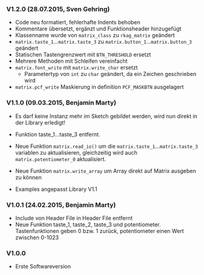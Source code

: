 ### V1.2.0 (28.07.2015, Sven Gehring)
- Code neu formatiert, fehlerhafte Indents behoben
- Kommentare übersetzt, ergänzt und Funktionsheader hinzugefügt
- Klassenname wurde von `matrix_class` zu `rkag_matrix` geändert
- `matrix.taste_1`...`matrix.taste_3` zu `matrix.button_1`...`matrix.button_3` geändert
- Statischen Tastengrenzwert mit `BTN_THRESHOLD` ersetzt
- Mehrere Methoden mit Schleifen vereinfacht
- `matrix.font_write` mit `matrix.write_char` ersetzt
    - Parametertyp von `int` zu `char` geändert, da ein Zeichen geschrieben wird
- `matrix.pcf_write` Maskierung in definition `PCF_MASKBTN` ausgelagert



### V1.1.0 (09.03.2015, Benjamin Marty) 
- Es darf keine Instanz mehr im Sketch gebildet werden, wird nun direkt in der Library erledigt!

- Funktion taste_1...taste_3 entfernt.
- Neue Funktion `matrix.read_io()` um die `matrix.taste_1`...`matrix.taste_3` variablen zu aktualisieren, gleichzeitig wird auch `matrix.potentiometer_0` aktualisiert.
- Neue Funktion `matrix.write_array` um Array direkt auf Matrix ausgeben zu können
- Examples angepasst Library V1.1


### V1.0.1 (24.02.2015, Benjamin Marty)
- Include von Header File in Header File entfernt
- Neue Funktion taste_1, taste_2, taste_3 und potentiometer. Tastenfunktionen geben 0 bzw. 1 zurück, potentiometer einen Wert zwischen 0-1023

### V1.0.0
- Erste Softwareversion